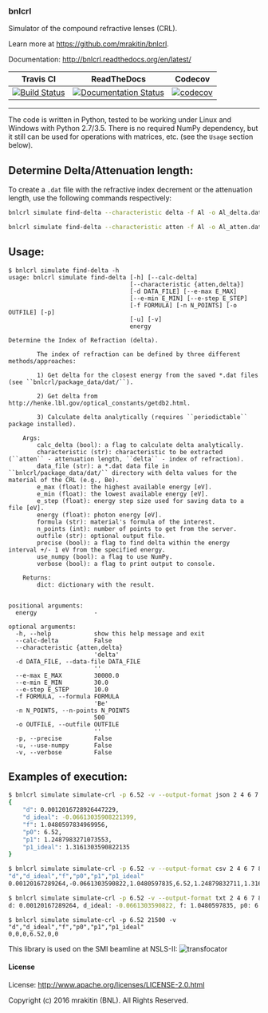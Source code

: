 ### bnlcrl

Simulator of the compound refractive lenses (CRL).

Learn more at https://github.com/mrakitin/bnlcrl.

Documentation: http://bnlcrl.readthedocs.org/en/latest/

| Travis CI | ReadTheDocs | Codecov |
|:--:|:--:|:--:|
| [![Build Status](https://travis-ci.org/mrakitin/bnlcrl.svg?branch=master)](https://travis-ci.org/mrakitin/bnlcrl) | [![Documentation Status](https://readthedocs.org/projects/bnlcrl/badge/?version=latest)](http://bnlcrl.readthedocs.io/en/latest/?badge=latest) | [![codecov](https://codecov.io/gh/mrakitin/bnlcrl/branch/master/graph/badge.svg)](https://codecov.io/gh/mrakitin/bnlcrl) |

----
The code is written in Python, tested to be working under Linux and Windows with Python 2.7/3.5. There is no required NumPy dependency, but it still can be used for operations with matrices, etc. (see the `Usage` section below).

Determine Delta/Attenuation length:
-
To create a `.dat` file with the refractive index decrement or the attenuation length, use the following commands respectively:
```bash
bnlcrl simulate find-delta --characteristic delta -f Al -o Al_delta.dat 30
```

```bash
bnlcrl simulate find-delta --characteristic atten -f Al -o Al_atten.dat 30
```

Usage:
-
```
$ bnlcrl simulate find-delta -h
usage: bnlcrl simulate find-delta [-h] [--calc-delta]
                                  [--characteristic {atten,delta}]
                                  [-d DATA_FILE] [--e-max E_MAX]
                                  [--e-min E_MIN] [--e-step E_STEP]
                                  [-f FORMULA] [-n N_POINTS] [-o OUTFILE] [-p]
                                  [-u] [-v]
                                  energy

Determine the Index of Refraction (delta).

        The index of refraction can be defined by three different methods/approaches:

        1) Get delta for the closest energy from the saved *.dat files (see ``bnlcrl/package_data/dat/``).

        2) Get delta from http://henke.lbl.gov/optical_constants/getdb2.html.

        3) Calculate delta analytically (requires ``periodictable`` package installed).

    Args:
        calc_delta (bool): a flag to calculate delta analytically.
        characteristic (str): characteristic to be extracted (``atten`` - attenuation length, ``delta`` - index of refraction).
        data_file (str): a *.dat data file in ``bnlcrl/package_data/dat/`` directory with delta values for the material of the CRL (e.g., Be).
        e_max (float): the highest available energy [eV].
        e_min (float): the lowest available energy [eV].
        e_step (float): energy step size used for saving data to a file [eV].
        energy (float): photon energy [eV].
        formula (str): material's formula of the interest.
        n_points (int): number of points to get from the server.
        outfile (str): optional output file.
        precise (bool): a flag to find delta within the energy interval +/- 1 eV from the specified energy.
        use_numpy (bool): a flag to use NumPy.
        verbose (bool): a flag to print output to console.

    Returns:
        dict: dictionary with the result.


positional arguments:
  energy                -

optional arguments:
  -h, --help            show this help message and exit
  --calc-delta          False
  --characteristic {atten,delta}
                        'delta'
  -d DATA_FILE, --data-file DATA_FILE
                        ''
  --e-max E_MAX         30000.0
  --e-min E_MIN         30.0
  --e-step E_STEP       10.0
  -f FORMULA, --formula FORMULA
                        'Be'
  -n N_POINTS, --n-points N_POINTS
                        500
  -o OUTFILE, --outfile OUTFILE
                        ''
  -p, --precise         False
  -u, --use-numpy       False
  -v, --verbose         False
```

Examples of execution:
-
```bash
$ bnlcrl simulate simulate-crl -p 6.52 -v --output-format json 2 4 6 7 8 21500
{
    "d": 0.0012016728926447229,
    "d_ideal": -0.06613035908221399,
    "f": 1.0480597834969956,
    "p0": 6.52,
    "p1": 1.2487983271073553,
    "p1_ideal": 1.3161303590822135
}
```

```bash
$ bnlcrl simulate simulate-crl -p 6.52 -v --output-format csv 2 4 6 7 8 21500
"d","d_ideal","f","p0","p1","p1_ideal"
0.00120167289264,-0.0661303590822,1.0480597835,6.52,1.24879832711,1.31613035908
```

```bash
$ bnlcrl simulate simulate-crl -p 6.52 -v --output-format txt 2 4 6 7 8 21500
d: 0.00120167289264, d_ideal: -0.0661303590822, f: 1.0480597835, p0: 6.52, p1: 1.24879832711, p1_ideal: 1.31613035908
```

```
$ bnlcrl simulate simulate-crl -p 6.52 21500 -v
"d","d_ideal","f","p0","p1","p1_ideal"
0,0,0,6.52,0,0
```

This library is used on the SMI beamline at NSLS-II:
![transfocator](docs/transfocator.jpg)

#### License

License: http://www.apache.org/licenses/LICENSE-2.0.html

Copyright (c) 2016 mrakitin (BNL).  All Rights Reserved.
